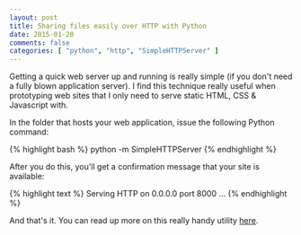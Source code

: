 ```yaml
---
layout: post
title: Sharing files easily over HTTP with Python
date: 2015-01-20
comments: false
categories: [ "python", "http", "SimpleHTTPServer" ]
---
```


Getting a quick web server up and running is really simple (if you don't need a fully blown application server). I find this technique really useful when prototyping web sites that I only need to serve static HTML, CSS & Javascript with.

In the folder that hosts your web application, issue the following Python command:

{% highlight bash %}
python -m SimpleHTTPServer
{% endhighlight %}

After you do this, you'll get a confirmation message that your site is available:

{% highlight text %}
Serving HTTP on 0.0.0.0 port 8000 ...
{% endhighlight %}

And that's it. You can read up more on this really handy utility [here](https://docs.python.org/2/library/simplehttpserver.html). 

